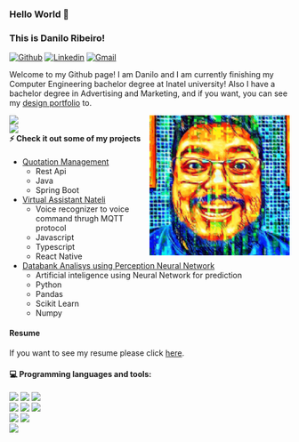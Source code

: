 ### Hello World 👋 
### This is Danilo Ribeiro!

[![Github](https://img.shields.io/badge/-Github-000?style=flat&logo=Github&logoColor=white)](https://github.com/dmax101)
[![Linkedin](https://img.shields.io/badge/-LinkedIn-blue?style=flat&logo=Linkedin&logoColor=white)](https://www.linkedin.com/in/danribeiro101/)
[![Gmail](https://img.shields.io/badge/-Gmail-c14438?style=flat&logo=Gmail&logoColor=white)](mailto:danriba@gmail.com)

Welcome to my Github page! I am Danilo and I am currently finishing my Computer Engineering bachelor degree at Inatel university! Also I have a bachelor degree in Advertising and Marketing, and if you want, you can see my [design portfolio](https://danribeiro.carbonmade.com) to.

<img align="right" alt="img" src="cover_image.jpg" width="50%" height="auto" />
<img width="50%" align="right" src="https://github-readme-stats.vercel.app/api?username=dmax101&theme=blue-green&show_icons=true&hide_border=true" />
<img width="50%" align="right" src="https://github-readme-stats.vercel.app/api/top-langs/?username=anuraghazra&langs_count=8&layout=compact&theme=blue-green&hide_border=true" />

#### ⚡ Check it out some of my projects
- [Quotation Management](https://github.com/dmax101/icc-idp-prova-quotation-management)
    - Rest Api
    - Java
    - Spring Boot
- [Virtual Assistant Nateli](https://github.com/dmax101/Nateli_Mqtt_Mobile)
    - Voice recognizer to voice command thrugh MQTT protocol
    - Javascript
    - Typescript
    - React Native
- [Databank Analisys using Perception Neural Network](https://github.com/dmax101/AG002)
    - Artificial inteligence using Neural Network for prediction
    - Python
    - Pandas
    - Scikit Learn
    - Numpy

#### Resume
If you want to see my resume please click [here](resume_danilo_ribeiro_2021.pdf).

#### :computer: Programming languages and tools: 

<p>
<code><img width="10%" src="https://www.vectorlogo.zone/logos/java/java-ar21.svg"></code>
<code><img width="10%" src="https://www.vectorlogo.zone/logos/python/python-ar21.svg"></code>
<code><img width="10%" src="https://www.vectorlogo.zone/logos/typescriptlang/typescriptlang-ar21.svg"></code>
<br />
<code><img width="10%" src="https://www.vectorlogo.zone/logos/springio/springio-ar21.svg"></code>
<code><img width="10%" src="https://www.vectorlogo.zone/logos/reactjs/reactjs-ar21.svg"></code>
<code><img width="10%" src="https://www.vectorlogo.zone/logos/angular/angular-ar21.svg"></code>
<br />
<code><img width="10%" src="https://www.vectorlogo.zone/logos/mysql/mysql-ar21.svg"></code>
<code><img width="10%" src="https://www.vectorlogo.zone/logos/mongodb/mongodb-ar21.svg"></code>
<br />
<code><img width="10%" src="https://www.vectorlogo.zone/logos/git-scm/git-scm-ar21.svg"></code>
</p>